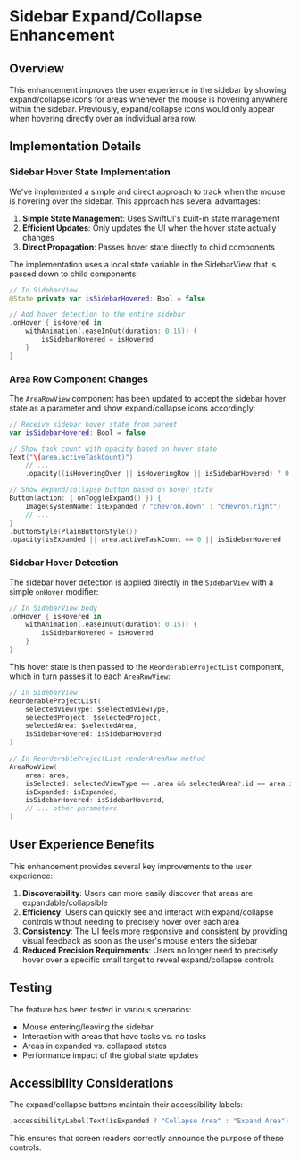 # Sidebar Expand/Collapse Enhancement

## Overview

This enhancement improves the user experience in the sidebar by showing expand/collapse icons for areas whenever the mouse is hovering anywhere within the sidebar. Previously, expand/collapse icons would only appear when hovering directly over an individual area row.

## Implementation Details

### Sidebar Hover State Implementation

We've implemented a simple and direct approach to track when the mouse is hovering over the sidebar. This approach has several advantages:

1. **Simple State Management**: Uses SwiftUI's built-in state management
2. **Efficient Updates**: Only updates the UI when the hover state actually changes
3. **Direct Propagation**: Passes hover state directly to child components 

The implementation uses a local state variable in the SidebarView that is passed down to child components:

```swift
// In SidebarView
@State private var isSidebarHovered: Bool = false

// Add hover detection to the entire sidebar
.onHover { isHovered in
    withAnimation(.easeInOut(duration: 0.15)) {
        isSidebarHovered = isHovered
    }
}
```

### Area Row Component Changes

The `AreaRowView` component has been updated to accept the sidebar hover state as a parameter and show expand/collapse icons accordingly:

```swift
// Receive sidebar hover state from parent
var isSidebarHovered: Bool = false

// Show task count with opacity based on hover state
Text("\(area.activeTaskCount)")
    // ...
    .opacity((isHoveringOver || isHoveringRow || isSidebarHovered) ? 0 : 1)

// Show expand/collapse button based on hover state
Button(action: { onToggleExpand() }) {
    Image(systemName: isExpanded ? "chevron.down" : "chevron.right")
    // ...
}
.buttonStyle(PlainButtonStyle())
.opacity(isExpanded || area.activeTaskCount == 0 || isSidebarHovered || (isHoveringOver || isHoveringRow) ? 1 : 0)
```

### Sidebar Hover Detection

The sidebar hover detection is applied directly in the `SidebarView` with a simple `onHover` modifier:

```swift
// In SidebarView body
.onHover { isHovered in
    withAnimation(.easeInOut(duration: 0.15)) {
        isSidebarHovered = isHovered
    }
}
```

This hover state is then passed to the `ReorderableProjectList` component, which in turn passes it to each `AreaRowView`:

```swift
// In SidebarView
ReorderableProjectList(
    selectedViewType: $selectedViewType,
    selectedProject: $selectedProject,
    selectedArea: $selectedArea,
    isSidebarHovered: isSidebarHovered
)

// In ReorderableProjectList renderAreaRow method
AreaRowView(
    area: area,
    isSelected: selectedViewType == .area && selectedArea?.id == area.id,
    isExpanded: isExpanded,
    isSidebarHovered: isSidebarHovered,
    // ... other parameters
)
```

## User Experience Benefits

This enhancement provides several key improvements to the user experience:

1. **Discoverability**: Users can more easily discover that areas are expandable/collapsible
2. **Efficiency**: Users can quickly see and interact with expand/collapse controls without needing to precisely hover over each area
3. **Consistency**: The UI feels more responsive and consistent by providing visual feedback as soon as the user's mouse enters the sidebar
4. **Reduced Precision Requirements**: Users no longer need to precisely hover over a specific small target to reveal expand/collapse controls

## Testing

The feature has been tested in various scenarios:

- Mouse entering/leaving the sidebar
- Interaction with areas that have tasks vs. no tasks
- Areas in expanded vs. collapsed states
- Performance impact of the global state updates

## Accessibility Considerations

The expand/collapse buttons maintain their accessibility labels:

```swift
.accessibilityLabel(Text(isExpanded ? "Collapse Area" : "Expand Area"))
```

This ensures that screen readers correctly announce the purpose of these controls.
